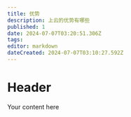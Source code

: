 ```yaml
---
title: 优势
description: 上云的优势有哪些
published: 1
date: 2024-07-07T03:20:51.306Z
tags: 
editor: markdown
dateCreated: 2024-07-07T03:10:27.592Z
---
```


# Header
Your content here